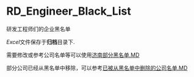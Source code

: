 # RD_Engineer_Black_List
 研发工程师们的企业黑名单

*Excel*文件保存于**归档**目录下.

需要修改或参考公司名单等可以使用[济南部分黑名单.MD](https://github.com/ZoraZora59/Protect_Engineer/blob/main/%E6%B5%8E%E5%8D%97%E9%83%A8%E5%88%86%E8%BD%AF%E4%BB%B6%E5%85%AC%E5%8F%B8%E9%BB%91%E5%90%8D%E5%8D%95.md)

部分公司已经从黑名单中移除，可以参考[已被从黑名单中删除的公司名单.MD](https://github.com/ZoraZora59/Protect_Engineer/blob/main/%E5%B7%B2%E8%A2%AB%E4%BB%8E%E9%BB%91%E5%90%8D%E5%8D%95%E4%B8%AD%E5%88%A0%E9%99%A4%E7%9A%84%E5%85%AC%E5%8F%B8%E5%90%8D%E5%8D%95.md)
